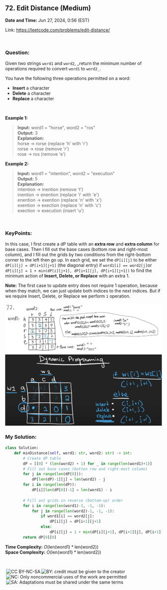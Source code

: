 ## 72. Edit Distance (Medium)
**Date and Time:** Jun 27, 2024, 0:56 (EST)

Link: https://leetcode.com/problems/edit-distance/

<br>

### Question:
Given two strings `word1` and `word2`, _return the minimum number of operations required to convert `word1` to `word2_`.

You have the following three operations permitted on a word:

- **Insert** a character
- **Delete** a character
- **Replace** a character

<br>

**Example 1:**
> **Input:** word1 = "horse", word2 = "ros" <br>
> **Output:** 3 <br>
> **Explanation:** <br>
> horse -> rorse (replace 'h' with 'r') <br>
> rorse -> rose (remove 'r') <br>
> rose -> ros (remove 'e') <br>

**Example 2:**
> **Input:** word1 = "intention", word2 = "execution" <br>
> **Output:** 5 <br>
> **Explanation:** <br>
> intention -> inention (remove 't') <br>
> inention -> enention (replace 'i' with 'e') <br>
> enention -> exention (replace 'n' with 'x') <br>
> exention -> exection (replace 'n' with 'c') <br>
> exection -> execution (insert 'u')

<br>

### KeyPoints: 
In this case, I first create a dP table with an **extra row** and **extra column** for base cases. Then I fill out the base cases (bottom row and right-most column), and I fill out the grids by two conditions from the right-bottom corner to the left then go up. In each grid, we set the `dP[i][j]` to be either `dP[i][j] = dP[i+1][j+1]` (the diagonal entry) if `word1[i] == word2[j]`or `dP[i][j] = 1 + min(dP[i][j+1], dP[i+1][j], dP[i+1][j+1])` to find the minimum action of **Insert, Delete, or Replace** with an extra 1.

**Note:** The first case to update entry does not require 1 operation, because when they match, we can just update both indices to the next indices. But if we require Insert, Delete, or Replace we perform `1` operation.

<img src="../images/72_1.png" width=900>

<img src="../images/72_2.png" width=700>

<br>

### My Solution:
```python
class Solution:
    def minDistance(self, word1: str, word2: str) -> int:
        # Create dP table
        dP = [[0] * (len(word2) + 1) for _ in range(len(word1)+1)]
        # Fill out base cases (botton row and right-most column)
        for j in range(len(dP[0])):
            dP[len(dP)-1][j] = len(word2) - j
        for i in range(len(dP)):    
            dP[i][len(dP[0])-1] = len(word1) - i

        # Fill out grids in reverse (bottom-up) order
        for i in range(len(word1)-1, -1, -1):
            for j in range(len(word2)-1, -1, -1):
                if word1[i] == word2[j]:
                    dP[i][j] = dP[i+1][j+1]
                else:
                    dP[i][j] = 1 + min(dP[i][j+1], dP[i+1][j], dP[i+1][j+1])
        return dP[0][0]
```
**Time Complexity:** $O(\text{len(word1)} * \text{len(word2)})$ <br>
**Space Complexity:** $O(\text{len(word1)} * \text{len(word2)})$

<br>

<img style="height:22px!important;margin-left:3px;vertical-align:text-bottom;" src="https://mirrors.creativecommons.org/presskit/icons/cc.svg?ref=chooser-v1" alt="CC BY-NC-SA" title="CC BY-NC-SA"><img style="height:22px!important;margin-left:3px;vertical-align:text-bottom;" src="https://mirrors.creativecommons.org/presskit/icons/by.svg?ref=chooser-v1" alt="BY: credit must be given to the creator" title="BY: credit must be given to the creator"><img style="height:22px!important;margin-left:3px;vertical-align:text-bottom;" src="https://mirrors.creativecommons.org/presskit/icons/nc.svg?ref=chooser-v1" alt="NC: Only noncommercial uses of the work are permitted" title="NC: Only noncommercial uses of the work are permitted"><img style="height:22px!important;margin-left:3px;vertical-align:text-bottom;" src="https://mirrors.creativecommons.org/presskit/icons/sa.svg?ref=chooser-v1" alt="SA: Adaptations must be shared under the same terms" title="SA: Adaptations must be shared under the same terms">
